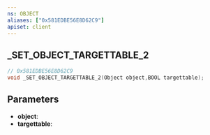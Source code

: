 ```yaml
---
ns: OBJECT
aliases: ["0x581EDBE56E8D62C9"]
apiset: client
---
```

## _SET_OBJECT_TARGETTABLE_2

```c
// 0x581EDBE56E8D62C9
void _SET_OBJECT_TARGETTABLE_2(Object object,BOOL targettable);
```


## Parameters
* **object**:
* **targettable**: